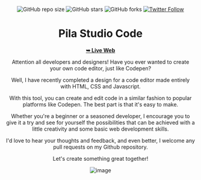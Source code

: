 <div align="center">
  
  ![GitHub repo size](https://img.shields.io/github/repo-size/Pilag6/Pila-Studio-Code)
  ![GitHub stars](https://img.shields.io/github/stars/Pilag6/Pila-Studio-Code?style=social)
  ![GitHub forks](https://img.shields.io/github/forks/Pilag6/Pila-Studio-Code?style=social)
  [![Twitter Follow](https://img.shields.io/twitter/follow/PilaGonzalezOk?style=social)](https://twitter.com/intent/follow?screen_name=PilaGonzalezOk)

 # Pila Studio Code 
 
 <a href="https://pilag6.github.io/Machester-City-Neumorphic-Login/"><strong>➥ Live Web</strong></a>
 
Attention all developers and designers! Have you ever wanted to create your own code editor, just like Codepen? 

Well, I have recently completed a design for a code editor made entirely with HTML, CSS and Javascript.

With this tool, you can create and edit code in a similar fashion to popular platforms like Codepen. The best part is that it's easy to make. 

Whether you're a beginner or a seasoned developer, I encourage you to give it a try and see for yourself the possibilities that can be achieved with a little creativity and some basic web development skills.

I'd love to hear your thoughts and feedback, and even better, I welcome any pull requests on my Github repository. 

Let's create something great together!

![image](https://user-images.githubusercontent.com/79191808/214377617-3853e0fc-a887-4ac4-a613-e80848d33abd.png)

</div>



